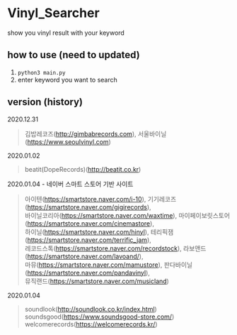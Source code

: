 # Vinyl_Searcher

show you vinyl result with your keyword

## how to use (need to updated)
1. ```python3 main.py```
2. enter keyword you want to search

## version (history)
2020.12.31   
> 김밥레코즈(http://gimbabrecords.com), 서울바이닐(https://www.seoulvinyl.com)    

2020.01.02 
> beatit(DopeRecords)(http://beatit.co.kr)
  
2020.01.04 - 네이버 스마트 스토어 기반 사이트 
> 아이텐(https://smartstore.naver.com/i-10), 기기레코즈(https://smartstore.naver.com/gigirecords),   
바이닐코리아(https://smartstore.naver.com/waxtime), 마이페이보릿스토어(https://smartstore.naver.com/cinemastore),   
하이닐(https://smartstore.naver.com/hinyl), 테리픽잼(https://smartstore.naver.com/terrific_jam),   
레코드스톡(https://smartstore.naver.com/recordstock), 라보앤드(https://smartstore.naver.com/lavoand/),   
마뮤(https://smartstore.naver.com/mamustore), 판다바이닐(https://smartstore.naver.com/pandavinyl),   
뮤직랜드(https://smartstore.naver.com/musicland)  


2020.01.04
> soundlook(http://soundlook.co.kr/index.html)  
> soundsgood(https://www.soundsgood-store.com/)  
> welcomerecords(https://welcomerecords.kr/)